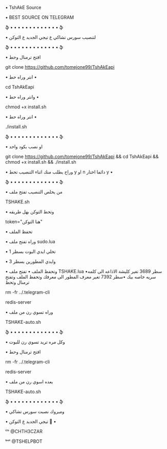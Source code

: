 • TshAkE Source  

• BEST SOURCE ON TELEGRAM

ֆ • • • • • • • • • • • • • ֆ

• لتنصيب سورس تشاكي ع تيجي الجديد ع التوكن 

ֆ • • • • • • • • • • • • • ֆ

• افتح ترمنال وحط 

git clone https://github.com/tomejone99/TshAkEapi

• انتر وراه حط •

cd TshAkEapi

• وانتر وراه حط •

chmod +x install.sh

• انتر وراه حط •

./install.sh

ֆ • • • • • • • • • • • • • ֆ

• او نصب بكود واحد 

git clone https://github.com/tomejone99/TshAkEapi && cd TshAkEapi && chmod +x install.sh && ./install.sh

• وراح يطلب منك اثناء التنصيب تحط y او n دائما اختار y •

ֆ • • • • • • • • • • • • • ֆ

• من يخلص التنصيب تفتح ملف 

TSHAKE.sh

• وتحط التوكن بهل طريقه 

token="هنا التوكن"

• تحفظ الملف 

• وراه تفتح ملف sudo.lua

• تخلي ايدي البوت بسطر 1

• وايدي المطورين بسطر 3

• وتحفظ الملف
• تفتح ملف TSHAKE.lua
•سطر 3689 تغير كليشة الاذاعه الى كلمه سريه خاصه بيك
•سطر 7392 تغير معرف المطور الى معرفك وتحفظ الملف
وتفتح ترمنال وتحط

rm -fr ../.telegram-cli

redis-server

• وراه تسوي رن من ملف 

TSHAKE-auto.sh

ֆ • • • • • • • • • • • • • ֆ

• وكل مره تريد تسوي رن للبوت 

• افتح ترمنال وحط 

rm -fr ../.telegram-cli

redis-server

• بعده اسوي رن من ملف 

TSHAKE-auto.sh

ֆ • • • • • • • • • • • • • ֆ

• ومبروك نصبت سورس تشاكي 

• تيجي الجديد ع التوكن 💛 •

ᶜʰ @CHTH3CZAR

ᵇᵒᵗ @TSHELPBOT
